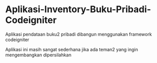 # Aplikasi-Inventory-Buku-Pribadi-Codeigniter
Aplikasi pendataan buku2 pribadi dibangun menggunakan framework codeigniter

Aplikasi ini masih sangat sederhana jika ada teman2 yang ingin mengembangkan dipersilahkan
